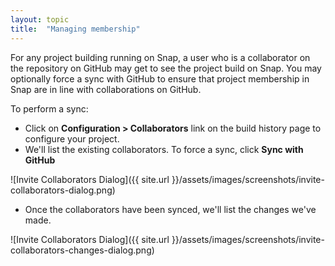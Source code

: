 ```yaml
---
layout: topic
title:  "Managing membership"
---
```


For any project building running on Snap, a user who is a collaborator on the repository on GitHub may get to see the project build on Snap. You may optionally force a sync with GitHub to ensure that project membership in Snap are in line with collaborations on GitHub.


To perform a sync:

* Click on **Configuration > Collaborators** link on the build history page to configure your project.
* We'll list the existing collaborators. To force a sync, click **Sync with GitHub**

![Invite Collaborators Dialog]({{ site.url }}/assets/images/screenshots/invite-collaborators-dialog.png)

* Once the collaborators have been synced, we'll list the changes we've made.

![Invite Collaborators Dialog]({{ site.url }}/assets/images/screenshots/invite-collaborators-changes-dialog.png)
